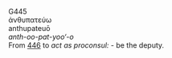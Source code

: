 <body>
  <p>G445<br>  ἀνθυπατεύω  <br> anthupateuō  <br><i>anth-oo-pat-yoo‘-o </i><br>From <a href="g0446.htm">446</a>  to <i>act</i> <i>as</i> <i>proconsul:</i> - be the deputy.<br></p>
 </body>